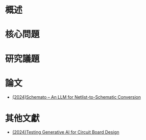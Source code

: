 # 概述

# 核心問題

# 研究議題

# 論文
- [(2024)Schemato – An LLM for Netlist-to-Schematic Conversion](https://arxiv.org/pdf/2411.13899v1)

# 其他文獻
- [(2024)Testing Generative AI for Circuit Board Design](https://blog.jitx.com/jitx-corporate-blog/testing-generative-ai-for-circuit-board-design#:~:text=Testing%20Generative%20AI%20for%20Circuit,5%29%20across)
  

